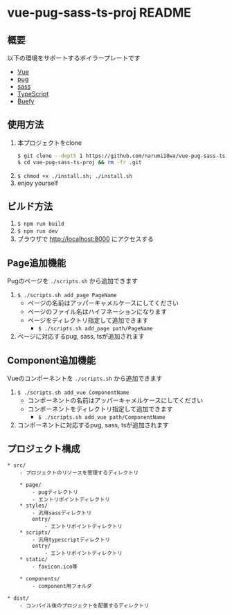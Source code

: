 # vue-pug-sass-ts-proj README
## 概要
以下の環境をサポートするボイラープレートです
* [Vue](https://jp.vuejs.org/)
* [pug](https://pugjs.org/)
* [sass](http://sass-lang.com/)
* [TypeScript](https://www.typescriptlang.org/)
* [Buefy](https://buefy.github.io)

## 使用方法
1. 本プロジェクトをclone
    ```sh
    $ git clone --depth 1 https://github.com/narumi18wa/vue-pug-sass-ts-proj.git
    $ cd vue-pug-sass-ts-proj && rm -fr .git
    ```
1. `$ chmod +x ./install.sh; ./install.sh`
1. enjoy yourself

## ビルド方法
1. `$ npm run build`
1. `$ npm run dev`
1. ブラウザで [http://localhost:8000](http://localhost:8000) にアクセスする

## Page追加機能
Pugのページを `./scripts.sh` から追加できます
1. `$ ./scripts.sh add_page PageName`
    * ページの名前はアッパーキャメルケースにしてください
    * ページのファイル名はハイフネーションになります
    * ページをディレクトリ指定して追加できます
        * `$ ./scripts.sh add_page path/PageName`
1. ページに対応するpug, sass, tsが追加されます

## Component追加機能
Vueのコンポーネントを `./scripts.sh` から追加できます
1. `$ ./scripts.sh add_vue ComponentName`
    * コンポーネントの名前はアッパーキャメルケースにしてください
    * コンポーネントをディレクトリ指定して追加できます
        * `$ ./scripts.sh add_vue path/ComponentName`
1. コンポーネントに対応するpug, sass, tsが追加されます

## プロジェクト構成

```
* src/
    - プロジェクトのリソースを管理するディレクトリ

    * page/
        - pugディレクトリ
        - エントリポイントディレクトリ
    * styles/
        - 汎用sassディレクトリ
        entry/
            - エントリポイントディレクトリ
    * scripts/
        - 汎用typescriptディレクトリ
        entry/
            - エントリポイントディレクトリ
    * static/
        - favicon.ico等

    * components/
        - component用フォルダ

* dist/
    - コンパイル後のプロジェクトを配置するディレクトリ
```
